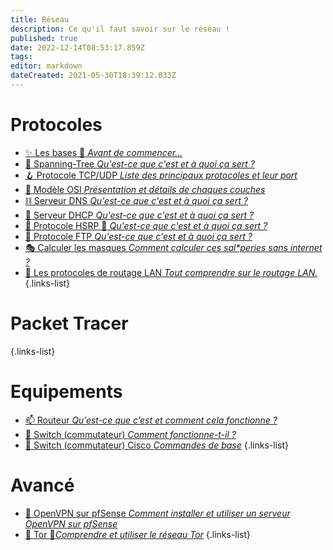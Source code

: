 ```yaml
---
title: Réseau
description: Ce qu'il faut savoir sur le réseau !
published: true
date: 2022-12-14T08:53:17.859Z
tags: 
editor: markdown
dateCreated: 2021-05-30T18:39:12.033Z
---
```


# Protocoles
- [✨ Les bases 🚧 *Avant de commencer...*](/Réseau/Protocoles/Bases)
- [🌲 Spanning-Tree *Qu'est-ce que c'est et à quoi ça sert ?*](/Réseau/Protocoles/Spanning-Tree)
- [🪝 Protocole TCP/UDP *Liste des principaux protocoles et leur port*](/Réseau/Protocoles/TCP-UDP)
- [🧪 Modèle OSI *Présentation et détails de chaques couches*](/Réseau/Protocoles/OSI)
- [⛓️ Serveur DNS *Qu'est-ce que c'est et à quoi ça sert ?*](/Réseau/Protocoles/DNS)
- [📌 Serveur DHCP *Qu'est-ce que c'est et à quoi ça sert ?*](/Réseau/Protocoles/DHCP)
- [🧭 Protocole HSRP 🚧 *Qu'est-ce que c'est et à quoi ça sert ?*](/Réseau/Protocoles/HSRP)
- [📁 Protocole FTP *Qu'est-ce que c'est et à quoi ça sert ?*](/Réseau/Protocoles/FTP)
- [🎭 Calculer les masques *Comment calculer ces sal\*peries sans internet ?*](/Réseau/Protocoles/Masques)
- [📨 Les protocoles de routage LAN *Tout comprendre sur le routage LAN.*](/Réseau/Protocoles/Protocoles_de_routage_LAN)
{.links-list}

# Packet Tracer



{.links-list}

# Equipements
- [📫 Routeur *Qu’est-ce que c’est et comment cela fonctionne ?*](/Réseau/Equipements/Routeur)
- [🦝 Switch (commutateur) *Comment fonctionne-t-il ?*](/Réseau/Equipements/Switch)
- [🦝 Switch (commutateur) Cisco *Commandes de base*](/Réseau/Equipements/switch-cisco-commandes-de-base)
{.links-list}

# Avancé
- [💠 OpenVPN sur pfSense *Comment installer et utiliser un serveur OpenVPN sur pfSense*](/Réseau/Avancé/pfSense-OpenVPN)
- [🧅 Tor 🚧*Comprendre et utiliser le réseau Tor*](/Réseau/Avancé/Tor)
{.links-list} 